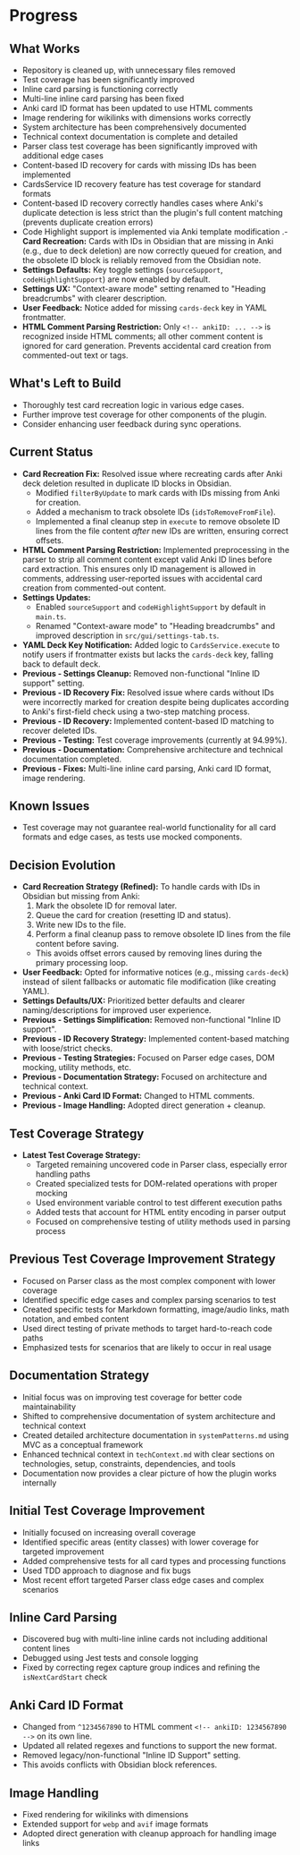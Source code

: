 # Progress

## What Works
- Repository is cleaned up, with unnecessary files removed
- Test coverage has been significantly improved
- Inline card parsing is functioning correctly
- Multi-line inline card parsing has been fixed
- Anki card ID format has been updated to use HTML comments
- Image rendering for wikilinks with dimensions works correctly
- System architecture has been comprehensively documented
- Technical context documentation is complete and detailed
- Parser class test coverage has been significantly improved with additional edge cases
- Content-based ID recovery for cards with missing IDs has been implemented
- CardsService ID recovery feature has test coverage for standard formats
- Content-based ID recovery correctly handles cases where Anki's duplicate detection is less strict than the plugin's full content matching (prevents duplicate creation errors)
- Code Highlight support is implemented via Anki template modification
.- **Card Recreation:** Cards with IDs in Obsidian that are missing in Anki (e.g., due to deck deletion) are now correctly queued for creation, and the obsolete ID block is reliably removed from the Obsidian note.
- **Settings Defaults:** Key toggle settings (`sourceSupport`, `codeHighlightSupport`) are now enabled by default.
- **Settings UX:** "Context-aware mode" setting renamed to "Heading breadcrumbs" with clearer description.
- **User Feedback:** Notice added for missing `cards-deck` key in YAML frontmatter.
- **HTML Comment Parsing Restriction:** Only `<!-- ankiID: ... -->` is recognized inside HTML comments; all other comment content is ignored for card generation. Prevents accidental card creation from commented-out text or tags.

## What's Left to Build
- Thoroughly test card recreation logic in various edge cases.
- Further improve test coverage for other components of the plugin.
- Consider enhancing user feedback during sync operations.

## Current Status
- **Card Recreation Fix:** Resolved issue where recreating cards after Anki deck deletion resulted in duplicate ID blocks in Obsidian.
  - Modified `filterByUpdate` to mark cards with IDs missing from Anki for creation.
  - Added a mechanism to track obsolete IDs (`idsToRemoveFromFile`).
  - Implemented a final cleanup step in `execute` to remove obsolete ID lines from the file content *after* new IDs are written, ensuring correct offsets.
- **HTML Comment Parsing Restriction:** Implemented preprocessing in the parser to strip all comment content except valid Anki ID lines before card extraction. This ensures only ID management is allowed in comments, addressing user-reported issues with accidental card creation from commented-out content.
- **Settings Updates:**
  - Enabled `sourceSupport` and `codeHighlightSupport` by default in `main.ts`.
  - Renamed "Context-aware mode" to "Heading breadcrumbs" and improved description in `src/gui/settings-tab.ts`.
- **YAML Deck Key Notification:** Added logic to `CardsService.execute` to notify users if frontmatter exists but lacks the `cards-deck` key, falling back to default deck.
- **Previous - Settings Cleanup:** Removed non-functional "Inline ID support" setting.
- **Previous - ID Recovery Fix:** Resolved issue where cards without IDs were incorrectly marked for creation despite being duplicates according to Anki's first-field check using a two-step matching process.
- **Previous - ID Recovery:** Implemented content-based ID matching to recover deleted IDs.
- **Previous - Testing:** Test coverage improvements (currently at 94.99%).
- **Previous - Documentation:** Comprehensive architecture and technical documentation completed.
- **Previous - Fixes:** Multi-line inline card parsing, Anki card ID format, image rendering.

## Known Issues
- Test coverage may not guarantee real-world functionality for all card formats and edge cases, as tests use mocked components.

## Decision Evolution
- **Card Recreation Strategy (Refined):** To handle cards with IDs in Obsidian but missing from Anki:
    1. Mark the obsolete ID for removal later.
    2. Queue the card for creation (resetting ID and status).
    3. Write new IDs to the file.
    4. Perform a final cleanup pass to remove obsolete ID lines from the file content before saving.
    * This avoids offset errors caused by removing lines during the primary processing loop.
- **User Feedback:** Opted for informative notices (e.g., missing `cards-deck`) instead of silent fallbacks or automatic file modification (like creating YAML).
- **Settings Defaults/UX:** Prioritized better defaults and clearer naming/descriptions for improved user experience.
- **Previous - Settings Simplification:** Removed non-functional "Inline ID support".
- **Previous - ID Recovery Strategy:** Implemented content-based matching with loose/strict checks.
- **Previous - Testing Strategies:** Focused on Parser edge cases, DOM mocking, utility methods, etc.
- **Previous - Documentation Strategy:** Focused on architecture and technical context.
- **Previous - Anki Card ID Format:** Changed to HTML comments.
- **Previous - Image Handling:** Adopted direct generation + cleanup.

## Test Coverage Strategy
- **Latest Test Coverage Strategy:**
  - Targeted remaining uncovered code in Parser class, especially error handling paths
  - Created specialized tests for DOM-related operations with proper mocking
  - Used environment variable control to test different execution paths
  - Added tests that account for HTML entity encoding in parser output
  - Focused on comprehensive testing of utility methods used in parsing process

## Previous Test Coverage Improvement Strategy
- Focused on Parser class as the most complex component with lower coverage
- Identified specific edge cases and complex parsing scenarios to test
- Created specific tests for Markdown formatting, image/audio links, math notation, and embed content
- Used direct testing of private methods to target hard-to-reach code paths
- Emphasized tests for scenarios that are likely to occur in real usage

## Documentation Strategy
- Initial focus was on improving test coverage for better code maintainability
- Shifted to comprehensive documentation of system architecture and technical context
- Created detailed architecture documentation in `systemPatterns.md` using MVC as a conceptual framework
- Enhanced technical context in `techContext.md` with clear sections on technologies, setup, constraints, dependencies, and tools
- Documentation now provides a clear picture of how the plugin works internally

## Initial Test Coverage Improvement
- Initially focused on increasing overall coverage
- Identified specific areas (entity classes) with lower coverage for targeted improvement
- Added comprehensive tests for all card types and processing functions
- Used TDD approach to diagnose and fix bugs
- Most recent effort targeted Parser class edge cases and complex scenarios

## Inline Card Parsing
- Discovered bug with multi-line inline cards not including additional content lines
- Debugged using Jest tests and console logging
- Fixed by correcting regex capture group indices and refining the `isNextCardStart` check

## Anki Card ID Format
- Changed from `^1234567890` to HTML comment `<!-- ankiID: 1234567890 -->` on its own line.
- Updated all related regexes and functions to support the new format.
- Removed legacy/non-functional "Inline ID Support" setting.
- This avoids conflicts with Obsidian block references.

## Image Handling
- Fixed rendering for wikilinks with dimensions
- Extended support for `webp` and `avif` image formats
- Adopted direct generation with cleanup approach for handling image links